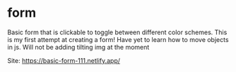 # form
Basic form that is clickable to toggle between different color schemes. This is my first attempt at creating a form!
Have yet to learn how to move objects in js. Will not be adding tilting img at the moment

Site: https://basic-form-111.netlify.app/
    
    
